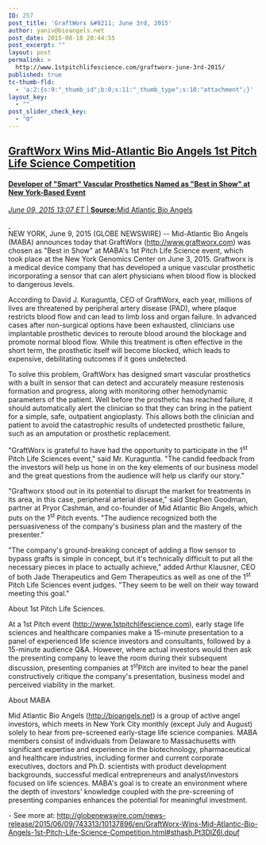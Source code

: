 ```yaml
---
ID: 257
post_title: 'GraftWorx &#8211; June 3rd, 2015'
author: yaniv@bioangels.net
post_date: 2015-08-18 20:44:55
post_excerpt: ""
layout: post
permalink: >
  http://www.1stpitchlifescience.com/graftworx-june-3rd-2015/
published: true
tc-thumb-fld:
  - 'a:2:{s:9:"_thumb_id";b:0;s:11:"_thumb_type";s:10:"attachment";}'
layout_key:
  - ""
post_slider_check_key:
  - "0"
---
```

<h2><a href="http://globenewswire.com/news-release/2015/06/09/743313/10137896/en/GraftWorx-Wins-Mid-Atlantic-Bio-Angels-1st-Pitch-Life-Science-Competition.html">GraftWorx Wins Mid-Atlantic Bio Angels 1st Pitch Life Science Competition</a></h2>
<h4 class="subheadline"><a href="http://globenewswire.com/news-release/2015/06/09/743313/10137896/en/GraftWorx-Wins-Mid-Atlantic-Bio-Angels-1st-Pitch-Life-Science-Competition.html">Developer of "Smart" Vascular Prosthetics Named as "Best in Show" at New York-Based Event</a></h4>
<div id="content-L2">
<div id="share-print"></div>
<div id="post-content-metadata">

<a href="http://globenewswire.com/news-release/2015/06/09/743313/10137896/en/GraftWorx-Wins-Mid-Atlantic-Bio-Angels-1st-Pitch-Life-Science-Competition.html"><span class="post-metadata dt-green"><em><time datetime="2015-06-09T17:07:22Z">June 09, 2015 13:07</time> ET</em> </span>| <strong>Source:</strong>Mid Atlantic Bio Angels</a>
<div class="spacer"><a href="http://globenewswire.com/news-release/2015/06/09/743313/10137896/en/GraftWorx-Wins-Mid-Atlantic-Bio-Angels-1st-Pitch-Life-Science-Competition.html"> </a></div>
<div class="post-type rightalign"></div>
</div>
NEW YORK, June 9, 2015 (GLOBE NEWSWIRE) -- Mid-Atlantic Bio Angels (MABA) announces today that GraftWorx (<a title="" href="http://www.graftworx.com" rel="nofollow">http://www.graftworx.com</a>) was chosen as "Best in Show" at MABA's 1st Pitch Life Science event, which took place at the New York Genomics Center on June 3, 2015. Graftworx is a medical device company that has developed a unique vascular prosthetic incorporating a sensor that can alert physicians when blood flow is blocked to dangerous levels.

According to David J. Kuraguntla, CEO of GraftWorx, each year, millions of lives are threatened by peripheral artery disease (PAD), where plaque restricts blood flow and can lead to limb loss and organ failure. In advanced cases after non-surgical options have been exhausted, clinicians use implantable prosthetic devices to reroute blood around the blockage and promote normal blood flow. While this treatment is often effective in the short term, the prosthetic itself will become blocked, which leads to expensive, debilitating outcomes if it goes undetected.

To solve this problem, GraftWorx has designed smart vascular prosthetics with a built in sensor that can detect and accurately measure restenosis formation and progress, along with monitoring other hemodynamic parameters of the patient. Well before the prosthetic has reached failure, it should automatically alert the clinician so that they can bring in the patient for a simple, safe, outpatient angioplasty. This allows both the clinician and patient to avoid the catastrophic results of undetected prosthetic failure, such as an amputation or prosthetic replacement.

"GraftWorx is grateful to have had the opportunity to participate in the 1<sup>st</sup> Pitch Life Sciences event," said Mr. Kuraguntla. "The candid feedback from the investors will help us hone in on the key elements of our business model and the great questions from the audience will help us clarify our story."

"Graftworx stood out in its potential to disrupt the market for treatments in its area, in this case, peripheral arterial disease," said Stephen Goodman, partner at Pryor Cashman, and co-founder of Mid Atlantic Bio Angels, which puts on the 1<sup>st</sup> Pitch events. "The audience recognized both the persuasiveness of the company's business plan and the mastery of the presenter."

"The company's ground-breaking concept of adding a flow sensor to bypass grafts is simple in concept, but it's technically difficult to put all the necessary pieces in place to actually achieve," added Arthur Klausner, CEO of both Jade Therapeutics and Gem Therapeutics as well as one of the 1<sup>st</sup> Pitch Life Sciences event judges. "They seem to be well on their way toward meeting this goal."

About 1st Pitch Life Sciences.

At a 1st Pitch event (<a title="" href="http://www.1stpitchlifescience.com" rel="nofollow">http://www.1stpitchlifescience.com</a>), early stage life sciences and healthcare companies make a 15-minute presentation to a panel of experienced life science investors and consultants, followed by a 15-minute audience Q&amp;A. However, where actual investors would then ask the presenting company to leave the room during their subsequent discussion, presenting companies at 1<sup>st</sup>Pitch are invited to hear the panel constructively critique the company's presentation, business model and perceived viability in the market.

About MABA

Mid Atlantic Bio Angels (<a title="" href="http://bioangels.net" rel="nofollow">http://bioangels.net</a>) is a group of active angel investors, which meets in New York City monthly (except July and August) solely to hear from pre-screened early-stage life science companies. MABA members consist of individuals from Delaware to Massachusetts with significant expertise and experience in the biotechnology, pharmaceutical and healthcare industries, including former and current corporate executives, doctors and Ph.D. scientists with product development backgrounds, successful medical entrepreneurs and analyst/investors focused on life sciences. MABA's goal is to create an environment where the depth of investors' knowledge coupled with the pre-screening of presenting companies enhances the potential for meaningful investment.

</div>
- See more at: <a href="http://globenewswire.com/news-release/2015/06/09/743313/10137896/en/GraftWorx-Wins-Mid-Atlantic-Bio-Angels-1st-Pitch-Life-Science-Competition.html#sthash.Pt3DlZ6l.dpuf">http://globenewswire.com/news-release/2015/06/09/743313/10137896/en/GraftWorx-Wins-Mid-Atlantic-Bio-Angels-1st-Pitch-Life-Science-Competition.html#sthash.Pt3DlZ6l.dpuf</a>